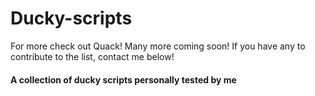 # Ducky-scripts
For more check out Quack!
Many more coming soon! If you have any to contribute to the list, contact me below!

#### A collection of ducky scripts personally tested by me
